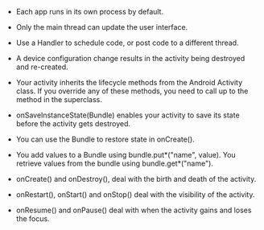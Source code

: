 - Each app runs in its own process by default.

- Only the main thread can update the user interface.

- Use a Handler to schedule code, or post code to a different thread.

- A device configuration change results in the activity being destroyed and re-created.

- Your activity inherits the lifecycle methods from the Android Activity class. If you override any of these methods, you need to call up to the method in the superclass.

- onSaveInstanceState(Bundle) enables your activity to save its state before the activity gets destroyed. 

- You can use the Bundle to restore state in onCreate().

- You add values to a Bundle using bundle.put*("name", value). You retrieve values from the bundle using bundle.get*("name").

- onCreate() and onDestroy(), deal with the birth and death of the activity.

- onRestart(), onStart() and onStop() deal with the visibility of the activity.

- onResume() and onPause() deal with when the activity gains and loses the focus.